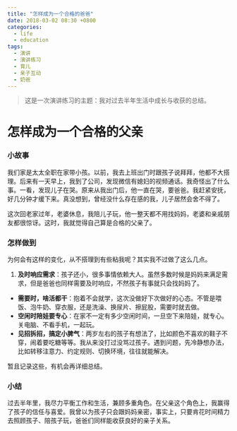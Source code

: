 ```yaml
---
title: "怎样成为一个合格的爸爸"
date: 2018-03-02 08:30 +0800
categories:
  - life
  - education
tags:
  - 演讲
  - 演讲练习
  - 育儿
  - 亲子互动
  - 奶爸
---
```


>这是一次演讲练习的主题：我对过去半年生活中成长与收获的总结。

# 怎样成为一个合格的父亲
### 小故事

我们家是太太全职在家带小孩。以前，我去上班出门时跟孩子说拜拜，他都不大搭理。后来有一天早上，我到了公司，发现微信有媳妇的视频通话。我奇怪出了什么事。一看，发现儿子在哭。原来从我出门后，他一直在哭，要爸爸。我赶紧安抚，好几分钟才缓下来。真没想到，曾经没什么存在感的我，儿子居然会舍不得了。

这次回老家过年，老婆休息，我陪儿子玩，他一整天都不用找妈妈，老婆和亲戚朋友都很惊讶。这时，我就觉得自己算是合格的父亲了。

### 怎样做到
为何会有这样的变化，从不搭理到有些粘我呢？其实我不过做了这么几点。
1. **及时响应需求**：孩子还小，很多事情依赖大人。虽然多数时候是妈妈来满足需求，但是爸爸也同样需要及时响应，不然孩子有事就只会找妈妈了。
- **需要时，啥活都干**：抱着不会就学，这次没做好下次做好的心态。不管是喂饭、泡牛奶、穿衣服，还是洗澡、换尿片、擦屁股，需要时就去做。
- **空闲时陪娃要专心**：在家不一定有多少空闲时间，一旦空下来陪娃，就专心。关电脑、不看手机，一起玩。
- **见招拆招，搞定小脾气**：两岁左右的孩子有想法了，比如颜色不喜欢的鞋子不穿，闹着要吃糖等等。我从来没打过没骂过孩子。遇到问题，先冷静想办法，比如转移注意力、约定规则、切换环境，往往就能解决。

暂且记录这些，有机会再详细总结。

### 小结

过去半年里，我尽力平衡工作和生活，兼顾多重角色。在父亲这个角色上，我赢得了孩子的信任与喜爱。我曾以为孩子只会跟妈妈亲密，事实上，只要肯花时间精力去照顾孩子、陪孩子玩，爸爸们同样能收获良好的亲子关系。
